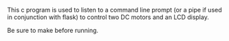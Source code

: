 This c program is used to listen to a command line prompt (or a pipe if used in
conjunction with flask) to control two DC motors and an LCD display. 

Be sure to make before running. 